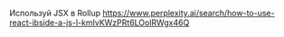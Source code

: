 Используй JSX в Rollup https://www.perplexity.ai/search/how-to-use-react-ibside-a-js-l-kmIvKWzPRt6LOolRWgx46Q